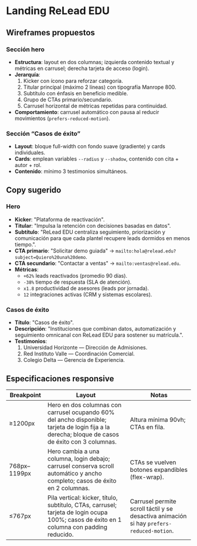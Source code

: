 # Landing ReLead EDU

## Wireframes propuestos

### Sección hero

- **Estructura**: layout en dos columnas; izquierda contenido textual y métricas en carrusel; derecha tarjeta de acceso (login).
- **Jerarquía**:
  1. Kicker con ícono para reforzar categoría.
  2. Titular principal (máximo 2 líneas) con tipografía Manrope 800.
  3. Subtítulo con énfasis en beneficio medible.
  4. Grupo de CTAs primario/secundario.
  5. Carrusel horizontal de métricas repetidas para continuidad.
- **Comportamiento**: carrusel automático con pausa al reducir movimientos (`prefers-reduced-motion`).

### Sección “Casos de éxito”

- **Layout**: bloque full-width con fondo suave (gradiente) y cards individuales.
- **Cards**: emplean variables `--radius` y `--shadow`, contenido con cita + autor + rol.
- **Contenido**: mínimo 3 testimonios simultáneos.

## Copy sugerido

### Hero

- **Kicker**: "Plataforma de reactivación".
- **Titular**: "Impulsa la retención con decisiones basadas en datos".
- **Subtítulo**: "ReLead EDU centraliza seguimiento, priorización y comunicación para que cada plantel recupere leads dormidos en menos tiempo.".
- **CTA primario**: "Solicitar demo guiada" → `mailto:hola@relead.edu?subject=Quiero%20una%20demo`.
- **CTA secundario**: "Contactar a ventas" → `mailto:ventas@relead.edu`.
- **Métricas**:
  - `+62%` leads reactivados (promedio 90 días).
  - `-38%` tiempo de respuesta (SLA de atención).
  - `x1.8` productividad de asesores (leads por jornada).
  - `12` integraciones activas (CRM y sistemas escolares).

### Casos de éxito

- **Título**: "Casos de éxito".
- **Descripción**: "Instituciones que combinan datos, automatización y seguimiento omnicanal con ReLead EDU para sostener su matrícula.".
- **Testimonios**:
  1. Universidad Horizonte — Dirección de Admisiones.
  2. Red Instituto Valle — Coordinación Comercial.
  3. Colegio Delta — Gerencia de Experiencia.

## Especificaciones responsive

| Breakpoint   | Layout                                                                                                                                            | Notas                                                                                    |
| ------------ | ------------------------------------------------------------------------------------------------------------------------------------------------- | ---------------------------------------------------------------------------------------- |
| ≥1200px      | Hero en dos columnas con carrusel ocupando 60% del ancho disponible; tarjeta de login fija a la derecha; bloque de casos de éxito con 3 columnas. | Altura mínima 90vh; CTAs en fila.                                                        |
| 768px–1199px | Hero cambia a una columna, login debajo; carrusel conserva scroll automático y ancho completo; casos de éxito en 2 columnas.                      | CTAs se vuelven botones expandibles (flex-wrap).                                         |
| ≤767px       | Pila vertical: kicker, título, subtítulo, CTAs, carrusel; tarjeta de login ocupa 100%; casos de éxito en 1 columna con padding reducido.          | Carrusel permite scroll táctil y se desactiva animación si hay `prefers-reduced-motion`. |
